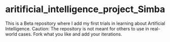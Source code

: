 # aritificial_intelligence_project_Simba
This is a Beta repository where I add my first trials in learning about Artificial Intelligence. Caution: The repository is not meant for others to use in real-world cases. Fork what you like and add your iterations.
